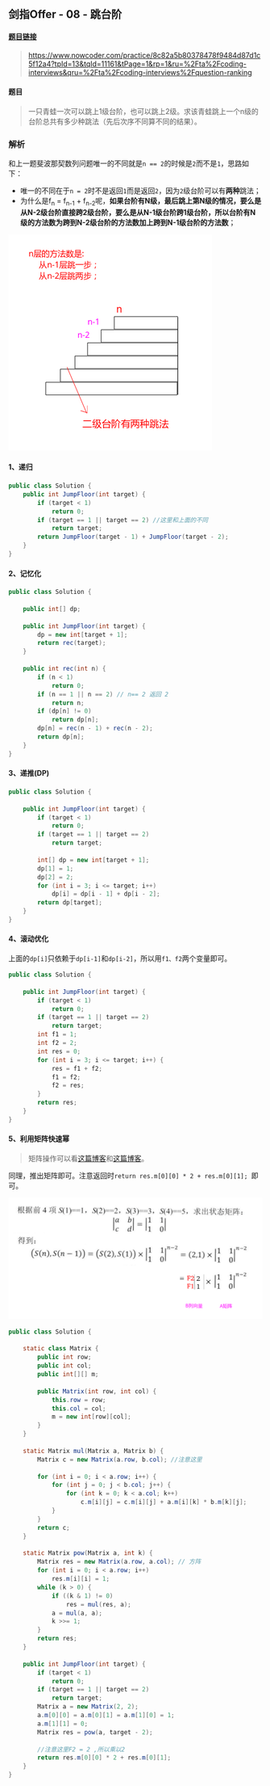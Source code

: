 ## 剑指Offer - 08 - 跳台阶

#### [题目链接](https://www.nowcoder.com/practice/8c82a5b80378478f9484d87d1c5f12a4?tpId=13&tqId=11161&tPage=1&rp=1&ru=%2Fta%2Fcoding-interviews&qru=%2Fta%2Fcoding-interviews%2Fquestion-ranking)

> https://www.nowcoder.com/practice/8c82a5b80378478f9484d87d1c5f12a4?tpId=13&tqId=11161&tPage=1&rp=1&ru=%2Fta%2Fcoding-interviews&qru=%2Fta%2Fcoding-interviews%2Fquestion-ranking

#### 题目

> 一只青蛙一次可以跳上1级台阶，也可以跳上2级。求该青蛙跳上一个n级的台阶总共有多少种跳法（先后次序不同算不同的结果）。

### 解析

和上一题斐波那契数列问题唯一的不同就是`n == 2`的时候是`2`而不是`1`，思路如下：

* 唯一的不同在于`n = 2`时不是返回`1`而是返回`2`，因为`2`级台阶可以有**两种**跳法；
* 为什么是f<sub>n</sub> = f<sub>n-1</sub> + f<sub>n-2</sub>呢，**如果台阶有N级，最后跳上第N级的情况，要么是从N-2级台阶直接跨2级台阶，要么是从N-1级台阶跨1级台阶，所以台阶有N级的方法数为跨到N-2级台阶的方法数加上跨到N-1级台阶的方法数**；

![](images/09_s.png)

#### 1、递归

```java
public class Solution {
    public int JumpFloor(int target) {
        if (target < 1)
            return 0;
        if (target == 1 || target == 2) //这里和上面的不同
            return target;
        return JumpFloor(target - 1) + JumpFloor(target - 2);
    }
}
```

#### 2、记忆化

```java
public class Solution {

    public int[] dp;

    public int JumpFloor(int target) {
        dp = new int[target + 1];
        return rec(target);
    }

    public int rec(int n) {
        if (n < 1)
            return 0;
        if (n == 1 || n == 2) // n== 2 返回 2
            return n;
        if (dp[n] != 0)
            return dp[n];
        dp[n] = rec(n - 1) + rec(n - 2);
        return dp[n];
    }
}
```

#### 3、递推(DP)

```java
public class Solution {

    public int JumpFloor(int target) {
        if (target < 1)
            return 0;
        if (target == 1 || target == 2)
            return target;

        int[] dp = new int[target + 1];
        dp[1] = 1;
        dp[2] = 2;
        for (int i = 3; i <= target; i++)
            dp[i] = dp[i - 1] + dp[i - 2];
        return dp[target];
    }
}
```

#### 4、滚动优化

上面的`dp[i]`只依赖于`dp[i-1]`和`dp[i-2]`，所以用`f1、f2`两个变量即可。

```java
public class Solution {

    public int JumpFloor(int target) {
        if (target < 1)
            return 0;
        if (target == 1 || target == 2)
            return target;
        int f1 = 1;
        int f2 = 2;
        int res = 0;
        for (int i = 3; i <= target; i++) {
            res = f1 + f2;
            f1 = f2;
            f2 = res;
        }
        return res;
    }
}
```

#### 5、利用矩阵快速幂

>  矩阵操作可以看[这篇博客](https://blog.csdn.net/zxzxzx0119/article/details/82822588)和[这篇博客](https://blog.csdn.net/zxzxzx0119/article/details/82816131)。

同理，推出矩阵即可。注意返回时`return res.m[0][0] * 2 + res.m[0][1]; `即可。

![](images/08_s.png)

```java
public class Solution {

    static class Matrix {
        public int row;
        public int col;
        public int[][] m;

        public Matrix(int row, int col) {
            this.row = row;
            this.col = col;
            m = new int[row][col];
        }
    }

    static Matrix mul(Matrix a, Matrix b) {
        Matrix c = new Matrix(a.row, b.col); //注意这里

        for (int i = 0; i < a.row; i++) {
            for (int j = 0; j < b.col; j++) {
                for (int k = 0; k < a.col; k++)
                    c.m[i][j] = c.m[i][j] + a.m[i][k] * b.m[k][j];
            }
        }
        return c;
    }

    static Matrix pow(Matrix a, int k) {
        Matrix res = new Matrix(a.row, a.col); // 方阵
        for (int i = 0; i < a.row; i++)
            res.m[i][i] = 1;
        while (k > 0) {
            if ((k & 1) != 0)
                res = mul(res, a);
            a = mul(a, a);
            k >>= 1;
        }
        return res;
    }

    public int JumpFloor(int target) {
        if (target < 1)
            return 0;
        if (target == 1 || target == 2)
            return target;
        Matrix a = new Matrix(2, 2);
        a.m[0][0] = a.m[0][1] = a.m[1][0] = 1;
        a.m[1][1] = 0;
        Matrix res = pow(a, target - 2);

        //注意这里F2 = 2 ,所以乘以2
        return res.m[0][0] * 2 + res.m[0][1]; 
    }
}
```